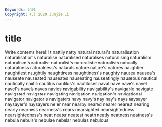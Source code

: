 ```yaml
---
Keywords: 5401
Copyright: (C) 2020 Junjie Li
---
```


# title

Write contents here!!!
t 
nattily 
natty 
natural 
natural's 
naturalisation 
naturalisation's 
naturalise 
naturalised
naturalises 
naturalising 
naturalism 
naturalism's 
naturalist 
naturalist's 
naturalistic 
naturalists 
naturally 
naturalness
naturalness's 
naturals 
nature 
nature's 
natures 
naughtier 
naughtiest 
naughtily 
naughtiness 
naughtiness's
naughty 
nausea 
nausea's 
nauseate 
nauseated 
nauseates 
nauseating 
nauseatingly 
nauseous 
nautical
nautically 
nautili 
nautilus 
nautilus's 
nautiluses 
naval 
nave 
nave's 
navel 
navel's
navels 
naves 
navies 
navigability 
navigability's 
navigable 
navigate 
navigated 
navigates 
navigating
navigation 
navigation's 
navigational 
navigator 
navigator's 
navigators 
navy 
navy's 
nay 
nay's
nays 
naysayer 
naysayer's 
naysayers 
ne'er 
near 
nearby 
neared 
nearer 
nearest
nearing 
nearly 
nearness 
nearness's 
nears 
nearsighted 
nearsightedness 
nearsightedness's 
neat 
neater
neatest 
neath 
neatly 
neatness 
neatness's 
nebula 
nebula's 
nebulae 
nebular 
nebulas
nebulous 
